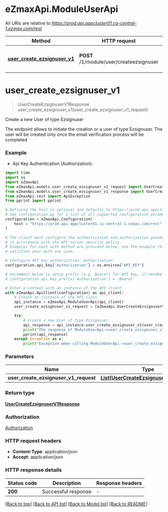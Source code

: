 # eZmaxApi.ModuleUserApi

All URIs are relative to *https://prod.api.appcluster01.ca-central-1.ezmax.com/rest*

Method | HTTP request | Description
------------- | ------------- | -------------
[**user_create_ezsignuser_v1**](ModuleUserApi.md#user_create_ezsignuser_v1) | **POST** /1/module/user/createezsignuser | Create a new User of type Ezsignuser


# **user_create_ezsignuser_v1**
> UserCreateEzsignuserV1Response user_create_ezsignuser_v1(user_create_ezsignuser_v1_request)

Create a new User of type Ezsignuser

The endpoint allows to initiate the creation or a user of type Ezsignuser.  The user will be created only once the email verification process will be completed

### Example

* Api Key Authentication (Authorization):
```python
import time
import os
import eZmaxApi
from eZmaxApi.models.user_create_ezsignuser_v1_request import UserCreateEzsignuserV1Request
from eZmaxApi.models.user_create_ezsignuser_v1_response import UserCreateEzsignuserV1Response
from eZmaxApi.rest import ApiException
from pprint import pprint

# Defining the host is optional and defaults to https://prod.api.appcluster01.ca-central-1.ezmax.com/rest
# See configuration.py for a list of all supported configuration parameters.
configuration = eZmaxApi.Configuration(
    host = "https://prod.api.appcluster01.ca-central-1.ezmax.com/rest"
)

# The client must configure the authentication and authorization parameters
# in accordance with the API server security policy.
# Examples for each auth method are provided below, use the example that
# satisfies your auth use case.

# Configure API key authorization: Authorization
configuration.api_key['Authorization'] = os.environ["API_KEY"]

# Uncomment below to setup prefix (e.g. Bearer) for API key, if needed
# configuration.api_key_prefix['Authorization'] = 'Bearer'

# Enter a context with an instance of the API client
with eZmaxApi.ApiClient(configuration) as api_client:
    # Create an instance of the API class
    api_instance = eZmaxApi.ModuleUserApi(api_client)
    user_create_ezsignuser_v1_request = [eZmaxApi.UserCreateEzsignuserV1Request()] # List[UserCreateEzsignuserV1Request] | 

    try:
        # Create a new User of type Ezsignuser
        api_response = api_instance.user_create_ezsignuser_v1(user_create_ezsignuser_v1_request)
        print("The response of ModuleUserApi->user_create_ezsignuser_v1:\n")
        pprint(api_response)
    except Exception as e:
        print("Exception when calling ModuleUserApi->user_create_ezsignuser_v1: %s\n" % e)
```



### Parameters

Name | Type | Description  | Notes
------------- | ------------- | ------------- | -------------
 **user_create_ezsignuser_v1_request** | [**List[UserCreateEzsignuserV1Request]**](UserCreateEzsignuserV1Request.md)|  | 

### Return type

[**UserCreateEzsignuserV1Response**](UserCreateEzsignuserV1Response.md)

### Authorization

[Authorization](../README.md#Authorization)

### HTTP request headers

 - **Content-Type**: application/json
 - **Accept**: application/json

### HTTP response details
| Status code | Description | Response headers |
|-------------|-------------|------------------|
**200** | Successful response |  -  |

[[Back to top]](#) [[Back to API list]](../README.md#documentation-for-api-endpoints) [[Back to Model list]](../README.md#documentation-for-models) [[Back to README]](../README.md)

